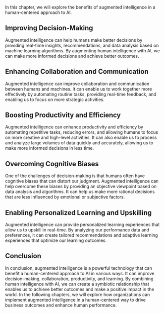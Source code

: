 
In this chapter, we will explore the benefits of augmented intelligence in a human-centered approach to AI.

Improving Decision-Making
-------------------------

Augmented intelligence can help humans make better decisions by providing real-time insights, recommendations, and data analysis based on machine learning algorithms. By augmenting human intelligence with AI, we can make more informed decisions and achieve better outcomes.

Enhancing Collaboration and Communication
-----------------------------------------

Augmented intelligence can improve collaboration and communication between humans and machines. It can enable us to work together more effectively by automating routine tasks, providing real-time feedback, and enabling us to focus on more strategic activities.

Boosting Productivity and Efficiency
------------------------------------

Augmented intelligence can enhance productivity and efficiency by automating repetitive tasks, reducing errors, and allowing humans to focus on more creative and high-level activities. It can also enable us to process and analyze large volumes of data quickly and accurately, allowing us to make more informed decisions in less time.

Overcoming Cognitive Biases
---------------------------

One of the challenges of decision-making is that humans often have cognitive biases that can distort our judgment. Augmented intelligence can help overcome these biases by providing an objective viewpoint based on data analysis and algorithms. It can help us make more rational decisions that are less influenced by emotional or subjective factors.

Enabling Personalized Learning and Upskilling
---------------------------------------------

Augmented intelligence can provide personalized learning experiences that allow us to upskill in real-time. By analyzing our performance data and preferences, it can create tailored recommendations and adaptive learning experiences that optimize our learning outcomes.

Conclusion
----------

In conclusion, augmented intelligence is a powerful technology that can benefit a human-centered approach to AI in various ways. It can improve decision-making, collaboration, productivity, and learning. By combining human intelligence with AI, we can create a symbiotic relationship that enables us to achieve better outcomes and make a positive impact in the world. In the following chapters, we will explore how organizations can implement augmented intelligence in a human-centered way to drive business outcomes and enhance human performance.
